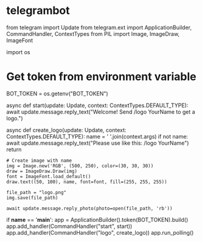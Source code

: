 # telegrambot
from telegram import Update
from telegram.ext import ApplicationBuilder, CommandHandler, ContextTypes
from PIL import Image, ImageDraw, ImageFont

import os

# Get token from environment variable
BOT_TOKEN = os.getenv("BOT_TOKEN")

async def start(update: Update, context: ContextTypes.DEFAULT_TYPE):
    await update.message.reply_text("Welcome! Send /logo YourName to get a logo.")

async def create_logo(update: Update, context: ContextTypes.DEFAULT_TYPE):
    name = ' '.join(context.args)
    if not name:
        await update.message.reply_text("Please use like this: /logo YourName")
        return

    # Create image with name
    img = Image.new('RGB', (500, 250), color=(30, 30, 30))
    draw = ImageDraw.Draw(img)
    font = ImageFont.load_default()
    draw.text((50, 100), name, font=font, fill=(255, 255, 255))

    file_path = "logo.png"
    img.save(file_path)

    await update.message.reply_photo(photo=open(file_path, 'rb'))

if __name__ == '__main__':
    app = ApplicationBuilder().token(BOT_TOKEN).build()
    app.add_handler(CommandHandler("start", start))
    app.add_handler(CommandHandler("logo", create_logo))
    app.run_polling()
